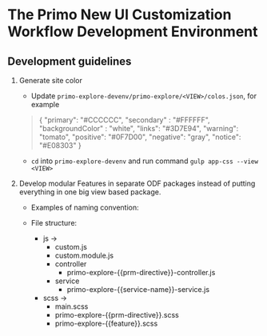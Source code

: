 
# The Primo New UI Customization Workflow Development Environment

## Development guidelines

1. Generate site color
    - Update `primo-explore-devenv/primo-explore/<VIEW>/colos.json`, for example
    > {
    >   "primary": "#CCCCCC",
    >   "secondary" : "#FFFFFF",
    >   "backgroundColor" : "white",
    >   "links": "#3D7E94",
    >   "warning": "tomato",
    >   "positive": "#0F7D00",
    >   "negative": "gray",
    >   "notice": "#E08303"
    > } 

    - `cd` into `primo-explore-devenv` and run command `gulp app-css --view <VIEW>`
    

2. Develop modular Features in separate ODF packages instead of putting everything in one big view based package.

    - Examples of naming convention:

    - File structure:
        - js ->
            - custom.js
            - custom.module.js
            - controller
                - primo-explore-{{prm-directive}}-controller.js
            - service
                - primo-explore-{{service-name}}-service.js
        - scss ->
            - main.scss
            - primo-explore-{{prm-directive}}.scss
            - primo-explore-{{feature}}.scss
